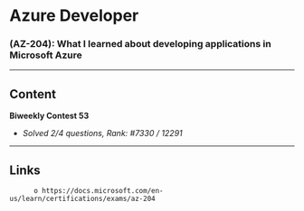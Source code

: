 # Azure Developer

### (AZ-204): What I learned about developing applications in Microsoft Azure 
________________________
## Content

**Biweekly Contest 53**
- *Solved 2/4 questions, Rank: #7330 / 12291*
          
________________________
## Links

          o https://docs.microsoft.com/en-us/learn/certifications/exams/az-204
